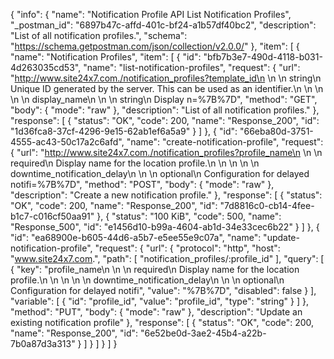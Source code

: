 {
  "info": {
    "name": "Notification Profile API List Notification Profiles",
    "_postman_id": "6897b47c-affd-401c-bf24-a1b57df40bc2",
    "description": "List of all notification profiles.",
    "schema": "https://schema.getpostman.com/json/collection/v2.0.0/"
  },
  "item": [
    {
      "name": "Notification Profiles",
      "item": [
        {
          "id": "bfb7b3e7-490d-4118-b031-4d263035cd53",
          "name": "list-notification-profiles",
          "request": {
            "url": "http://www.site24x7.com./notification_profiles?template_id\n        \n        \n            string\n            Unique ID generated by the server. This can be used as an identifier.\n        \n                \n    \n        \n        display_name\n        \n        \n            string\n            Display n=%7B%7D",
            "method": "GET",
            "body": {
              "mode": "raw"
            },
            "description": "List of all notification profiles."
          },
          "response": [
            {
              "status": "OK",
              "code": 200,
              "name": "Response_200",
              "id": "1d36fca8-37cf-4296-9e15-62ab1ef6a5a9"
            }
          ]
        },
        {
          "id": "66eba80d-3751-4555-ac43-50c17a2c6afd",
          "name": "create-notification-profile",
          "request": {
            "url": "http://www.site24x7.com./notification_profiles?profile_name\n        \n        \n            required\n            Display name for the location profile.\n        \n    \n    \n        \n        downtime_notification_delay\n        \n        \n            optional\n            Configuration for delayed notifi=%7B%7D",
            "method": "POST",
            "body": {
              "mode": "raw"
            },
            "description": "Create a new notification profile."
          },
          "response": [
            {
              "status": "OK",
              "code": 200,
              "name": "Response_200",
              "id": "7d8816c0-cb14-4fee-b1c7-c016cf50aa91"
            },
            {
              "status": "100 KiB",
              "code": 500,
              "name": "Response_500",
              "id": "e1456d10-b99a-4604-ab1d-34e33cec6b22"
            }
          ]
        },
        {
          "id": "ea68900e-b605-44d6-a5b7-e5ee55e9c07a",
          "name": "update-notification-profile",
          "request": {
            "url": {
              "protocol": "http",
              "host": "www.site24x7.com.",
              "path": [
                "notification_profiles/:profile_id"
              ],
              "query": [
                {
                  "key": "profile_name\n        \n        \n            required\n            Display name for the location profile.\n        \n    \n    \n        \n        downtime_notification_delay\n        \n        \n            optional\n            Configuration for delayed notifi",
                  "value": "%7B%7D",
                  "disabled": false
                }
              ],
              "variable": [
                {
                  "id": "profile_id",
                  "value": "profile_id",
                  "type": "string"
                }
              ]
            },
            "method": "PUT",
            "body": {
              "mode": "raw"
            },
            "description": "Update an existing notification profile"
          },
          "response": [
            {
              "status": "OK",
              "code": 200,
              "name": "Response_200",
              "id": "6e52be0d-3ae2-45b4-a22b-7b0a87d3a313"
            }
          ]
        }
      ]
    }
  ]
}